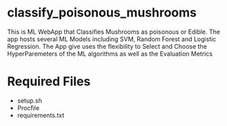 # classify_poisonous_mushrooms
This is ML WebApp that Classifies Mushrooms as poisonous or Edible. The app hosts several ML Models including SVM, Random Forest and Logistic Regression. The App give uses the flexibility to Select and Choose the HyperParemeters of the ML algorithms as well as the Evaluation Metrics


# Required Files
* setup.sh
* Procfile
* requirements.txt
